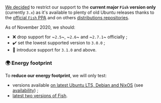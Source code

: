 
[We decided](https://github.com/rafaelrinaldi/pure/issues/123) to restrict our support to the **current major `Fish` version only** (currently `3.x`) as it's available to plenty of old Ubuntu releases thanks to the [official `Fish` PPA](https://launchpad.net/~fish-shell/+archive/ubuntu/release-3) and on others [distributions repositories](https://pkgs.org/search/?q=%22friendly%20interactive%20shell%22).

As of November 2020, we should:

* :x:  drop support for ~`2.5`~, ~`2.6`~  and ~`2.7.1`~ officially ;
* :heavy_check_mark: set the lowest supported version to `3.0.0` ;
* :tada: introduce support for `3.1.0` and above.

### :earth_africa: Energy footprint

To **reduce our energy footprint**, we will only test:

* versions available [on latest Ubuntu LTS, Debian and NixOS](https://repology.org/project/fish/versions) (see [availability](https://pkgs.org/download/fish)) ;
* [latest two versions of Fish](https://github.com/fish-shell/fish-shell/releases/).
